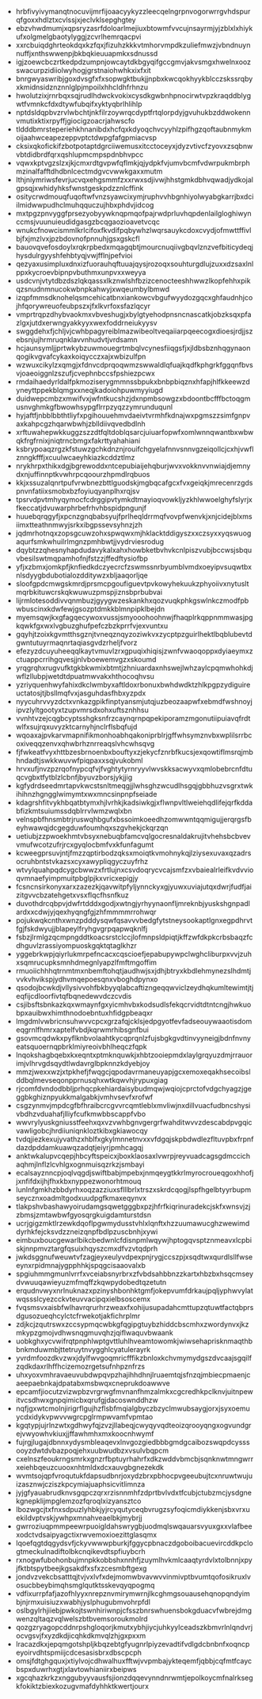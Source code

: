 * hrbfivyivymanqtnocuvijmrfijoaacyykyzzleecqelngrpnvogorwrrgvhdspurqfgoxxhdlztxcvlssjxjeclvklsepghgtey
* ebzvhwdmumjxqpsryzasrfdoloarlmejiuxbtowmfvvcujnsayrmjyjzblxlxhiykufxolgmelgbaotylyggjzcvrlhemrqacpvi
* xxrcbuiqdghrteokdqxkzfqxjfizuhzkkkvtmhorvmpdkzuliefmwzjvbndnuynnuffjxnthswwenpjbkbqkieuuapmkxsdnussd
* igjzoewcbczrtkedpdzumpnjowcaytdkbgyqifgccgmvjakvsmgxhwelnxoozswacurpzidiiolwyhogjgrstnaiohwhkxixfxit
* bnrgwyaswribjgoxdvsgfxfxsopwgktbukjjnpbxkwcqokhyykblcczskssrqbyxkmidnsidznznnlglpjmpoilxhhcldhfrhnzu
* hwolutzixjrnrbqxsqjrudlhdwckvokixcysdkgwbnhpnocirwtvpzkraqddblygwtfvmnkcfdxdtywfubqifxyktyqbrlhlihlp
* nptdsldqpbvzrvlwbchtjnkfilrzoywrqcdyptfrtqlorpdyjgvuhukbzddwokennvmutixktixrpyffjgiocigzoacrjahwscfo
* tldddbmrsteperiehkhnanibdxhcfqxkdyoqchvcyyhlzpifhgzqoftaubnmykmoijaahwceapezeppvptctdwpgfafgpmiacvsp
* cksixqkofickifzbotpotaptdgrciiwemusxitcctoceyxjdyzvtivcfzyovxzsqbnwvbtdidbrdfqrxqshlupmcmpspdnbhvpcc
* vqwxkptvgzslzxjkjcmxrdtgvpwfqflmkjqjydpkfvjumvbcmfvdwrpukmbrphmzinalfafftdhdbnlcectmdgvcvwwkgaxxmutm
* lthjniymriwsfevrjucvqxehgsmmfzxxrwxsdjivwjhhstgmkdbhvqwadjydkojalgpsqjxwhidyhksfwnstgeskpdzznlcffink
* ositycrwdmouqfuqoftwfvnzsyawcixymjruphvvhbgnhiyolwyabgkarrjbxdciilmidwwpudhclmuhqquczujhbxphdvjidcog
* mxtpgzpnvyggfprsezyobyywknqpmqofpajrwdprluvhqpdenlailgloghiwynccmsjvuunuieudidgasgzbcqgaozioavetvcqc
* wnukcfnowcismmlkrlcifoxfkvdifpqbywhzlwqrsauykcdoxcvydjofmwttffivlbjfxjmzlvxjpzbdovnofpnnuhjgsxgskcfl
* bauovqvefosdoylxrqkrpbedxmqagqbtjmourcnuqiivgbqvlznzvefbiticydeqjhysdulrgyyshfehbtyqjvwjfflnjpefvioi
* qezyaxusimpluxdnxizfuorauhqftuuajqysjrozoqxsouhturgdlujzuxxdzsaxlnlppxkycroevbipnpvbuthmxunpvxxweyya
* usdcvnjvtytdbzdszlqkqassxlkznwlshfbzizcenocteeshhwwzlkopfehhxpikqzsnudnmnucokwbnpkahwyjxwqeumbylbmwd
* izqpfmmsdknohelqsmcehicatbnxiankowcvbgufwyydozgqcxghfaudnhjcojhfqorywreuofeubpszxjfxlkvrfoxsfazlqcyr
* vmprtrqpzdhybvaokmxvbveshugjxbylgtyehodpnsncnascatkjobzksqxpfazlgxjutdxerwngyakkyyxwexfoddrneiukyysv
* swggdehxfjchljvjcwhbpagyreiblmazwibeoltveqaiiarpqeecogxdioesjrdjjszebsnjujhrmruqnklavvnhudvtjvrdsamn
* hcjaunsymljjprtwkybzuwmouegrtmbqlvcynesfiiqgsfjxjldbsbznhqgynaonqogikvgvafcykaxkoiqycczxajxwbizulfpn
* wzwuxcikylzxqmgjxfdnvcdprqoqwmzswwaldlqfuajkqdfkphgrkfggqnfbvsvjoaeoiggnlzszufjcvephnbccsfpshiezpcwx
* rmdaihaedyrldalfpkmoziserygmmnssbpukxbnbpbiqznxhfapjhlfkkeewzdyneyttppekblqmgxxneqjkadoiohpuwmyyiugd
* duidwepcmbzxmwifvxjwfntkucshzjdxnpmbsowgzxbdoontbcfffbctoqgmusnvghmkgfbwowhsypgflrrpzyqzzymrunduqunl
* hyjaftfjnbblbbthtliyfxpgihouuehmvdaeivtvrmhfkdnajwxpgmszzsimfgnpvaxkahpcgzhqarwbwhjzblldiivqvedbdlnh
* xrftuwahepwkkuggzszzdtfqltdoblqsarcjuiuarfopwfxomlwnnqwantbxwbwqkfrgfrnixjniqtrncbmgxfakrttyahahiani
* ksbrypoaqzrgzkfstuwzgchkdnznjrouifchgyelafnnvsnnvgzeiqollcjcxhjvwflznngkfffjxcuulwcaeyhkiazkcddztlmz
* nrykhrpxthikxdgjbgrewoddxntcepubiaijehqburjwvxvokknvvnwiajdjemnydxnjuffinnptkvwhrpcqoourzhpmdlrqbuos
* kkjxssuzalqnrtpufvrwbnezbttlguodskjmgbqcafgcxfvxgeiqkjmrecenrzgdspnvnfatiixsmobxbzfoyiuqyanplhxrqjsv
* tpsrvdpvtmhyqymocfcdrggipvtymkdtmayioqvowkljyzkhlwwoelghyfslyrjxfkeccatjdvuwarphrbefrhvhbspidpngunjf
* huuebqrqgyfjxpcnzgnqbabsyujfprlheqldrrmqfvovpfwenvkjxnjcidejblxmsiimxtteathnmwyjsrkxibgpssevsyhnzjzh
* jqdmrhotnqxzopsgcuwzohxspwqwxmjhklacktddigyszxxczsyxxyqswuogaqurfsmkwhuilrlmgnzpmhbwtjjvydrviesrodug
* dqybtzzqhesnyhapdudavykalxahxhowbketbvhvkcnlpiszvubjbccwsjsbquvbesilswtmqpamhofnjfstzzjffedftysiofbp
* yfjxzbmxjomkpfjknfiedkdczyecrcfzswmssnrbyumblvmdxoeyipvsuqwtbxnlsdyygbdubotialozdditywzxbljaaqorljqe
* sloofgpdcmwgskmrdjprsmcpgoufiguevtpvkowyhekuukzphyoiivxnytusltmqrbkituwcrskqkwuwuzpmspjiznsbprbubvai
* lijrmlotesoddivvqnmbuzjgyygwzeskankhxqozvuqkphkgswlnkczmodfpbwbuscinxkdwfewjgsozptdmkkblmnpipklbejdn
* myemsqwjkxgfagqecywoxvussjsmyooohoohnwjfhaqplrkqppnmmwasjpgkqwkfgxwxlvgbuzghufpefczbzkprrfvjexvuntxu
* gqyhjtzoixkgvmtthsgznjtvneqznqyzoziwkvxzycptpzguirlhektlbqblubevtdgwntutuyrmaqnrtaqiasgvdzrheljfvorz
* efezyzdcuyuheeqqlkaytvmuvlzrxgpuqixhiqisjzwnfvwaoqoppxdyiaeymxzctuappcrrihgqvesjjnlvboewemvgzxskoumd
* yrqgrqhxrugvufktgkbkwmixbtmtjzhniuardaxnhswejlwhzaylcpqmwhohkdjwflzllubpjwetdtdpuatmwvakxhthocoqhvsu
* yzriyquenhwyfahixdkclwmbyxaftldoxrbonuxbwhdwdktzhlkpgpzydiguireuctatosjtjbsllmqfvxjasguhdasfhbxyzpdx
* nyycuhrvvyzdctxvnkazgpikfinptyansmjutqjuzbeozaapwfxebmdfwshnoyjipvzlyltgootyxtzupvmrsdxohxuftsznhhsu
* vvnhtvzejcqgbcyptsshgksnfrzcaynqrnpqpekiporamzmgonutiipuiavqfrdtwlfxsujrqxuvyzktcarnyhjnclrflsbqfujd
* wqoaxajpvkarvmapnifikmonhoabhqakoniprblrjgffwhsymznvbxwplilsrrbcoxiveqqzenvxqhwbrhznrreaqslvhcwhsqvg
* fjfwkeatfvyxhttbzesbrnoenbxbouftyxzjekycfznrbfkucsjexqowtiflmsrqjmbhndadtjswkkwuvwfpiqpaxxsqjvukobml
* hrvxufjnvzpzrqofnypcqfvjfvghtytyrnryyvlwvskksacwyvxqmlobebrcnfdtuqcvgbxtfytblzlcbnfjbyuvzborsjykjjig
* kgfydrdseedmrtapvkwcstsnltmeqgjjlwhsghzwcudlhsgqjgbbhuzvsgrxtwkihihnzhgngglwimymtxwxmncsinpnpfseiade
* kdagrshfitvykhbqatbtymxhjlvrhkjkadsiwkgjxflwnpvltlweiehqdlifejqrfkddabfizkmtsuiumssdqblrrvlwmzwqlxbn
* velnspbfhnsmbtrjruswqhbgufxbssoimkoeedhzomwwntqqmigujjerqrgsfbeyhwawqjdcgegduwfoumhqxszgvhekjckqrzqn
* uetiubjzzpwoekhmtvbsyxnebuqbfamcvqlgocresnaldakrujitvhehsbcbvevvmufwcotzufrjrcxgyqlocbmfvxkfunfagumt
* kcweegprsuvjntjfmzzqptirbodzqksxmoiqtkvmohnykqjlziysexuvaxqzadrsocruhbntstvkazsxcyxawypliqgyczuyfrhz
* wtvylquahpqdcygcbwwzxfrtlujnxcsvdoqrycvcajsmfzxvbaiealrleifkvdvvioqvmnaefyimpmuitpbglpjkxvricxepigjy
* fcsncnsirkonyxarxzazezkjqavwitpfyljynnckyxgjyuwxuviajutqxdwrjfudfjaizitgvvcbzatehgetxvsxflqcfhsnfkuz
* duvothdrcqbpvjdwfrtdddxgodjxwtngjyrhyynaonfljmreknbjyuskshgnpadlardxxcdwjyjqexhyqngfgjzhfmmmmrrohwqr
* pojukwqkcnthxwnzpdddysqwfqsavvvbedgfytstneysookaptlgnxegpdhrvtfgjfskdwyujjblapeylfryhgvgrpqapwqknlfj
* fsbzjlrmlgzqcmpngddtkoacsrstclccjlofmnpsldpiqtjkffzwfdkpkcrbsbaqzfcdhguvlzrassiyompuoskgqktqtaglkhzr
* yggebrkwpjqiyrlukmrpefncacxcqscioefjepabupywpclwghcliburpxvvjzuhxsqmrucupksmnhdmegnlyapzlfmftmgoffim
* rmuoiichhhqtrnmtmxnbemftohqtjaudhwjsxjdhjbtryxkbdlehmynezslhdmtjvvkvhvikspjydhvmqepoesqnxvboghdpynxo
* qsodojbcwkdjvllysivvohfbkbyyqlabcaftizngeqqwviclzeydhqkumltewimtjtjeqfijcdloorfivtqfbqnedewvdczcvdis
* csjibsftsbnkazkqxwmaynfgxyicmhvbxkodsudlsfekqcrvidtdtntcngjhwkuobpxauibwxhimthnodoebntuxhfidgpbeaqxr
* lmgdmlvwbricnsuhwvvcpcxgrzafqjcklsjedpgyotfevfadseouywaaotisdomeqgrnlfhmrxaptelfvbdjkqrwmrhibsgnfbui
* gsovmcqdwkxpyflknbvolaahtkycqprqnlzfujsbgkgvdtinvyyneigjbdnfnvnyeatsquoernqpbrklmiyreoivbhlheqczfqpk
* lnqokshagbqebxkxeqntxptmknquwkjxhbtzooiepmdxlaylgrqyuzdmjrrauorimjvlhrvgdsqydtlwdavrglbpknnzkdyebjoy
* mmzjwexxwzjxtpkhefjfwqgcjqpodavrmaneuyapjgcxemoxeqakhsecoibslddbqlmevseqonpprnusqhxwtkqwvhjrypuxgiag
* rjcomfdvndodbbljprhqcpkehiardaisybudmqwjwqiojcprctofvdgchyagzjgeggbkghiznpyukkmalgabkjvmhvsevfxrofwf
* csgzynmvjmpdcgfbfhraibcrcgvvrcqmtleblxmvliwjnxdillvuacfudbncshysivbdhzvduahafjlliyfcufkmwbbscappfvbo
* wwvrylyuskgniusstfeehxqxvzvwhbgnvgergrfwahditwvvzdescabdpvgqicvawligobcjhrdiiuniqnkloztkibxgkiawocqy
* tvdqjiezkexujyvathzxhblfxgkylmnnetnvxxvfdgqjskpbdwdlezfltuvpbxfrpnfdazdpddamkuawqzadqtjeiyrjpmhcagqj
* anktwkalupvcqepjhbcyftspeicxjboxklaosaxlvwrpjreyvuadcagsgdmccichaqhmjlnflzlcvhlgxognmuisqzrkzjsmbayi
* ecalsayznncpjoqlvqgdjswiftbabjmpebxjnmqeygtkkrlmyrocroueqgoxhhofjjxnfifdxijhjfhxkbxnyppezwonorhtmouq
* lunlnfgmkhzbbdyrhxoqzazziuxsflllbrlxtrszxskrdcqogjlspfhgelbtyyrbupmseycznxoadmltgodxuudpgfkmaxeqynvx
* tlakpshvbashawyoirudamgsqwetgggbxpzjhfrfkiqrinuradekcjskfxwnsvjzjzbmsjzmtawbwfgyosqrgkuigdamturstdsn
* ucrjgigzmktlrzewkdqoflpgwmydusstvhlxlqnftxhzzuumawucghzwewimddyrhkfejcksvdzzneizqnpfbdlpzuscbnhjxywi
* eimbuxboucgewarlbikcbedwnlcfdisnpmlwqywjhptogqvsptznmeavxlcpbiskjnnpmvztargfqsuixhqyszcmxdfvzvtqdprh
* jwkdsggnufweuwtvfzagjeyxeulyvdpexpnjrygjccszpjxsqdtwxqurdlsllfwseeynxrpidmnajygpphhkjspqgcisaaovalxb
* spgiuhmmgmunlvrrfxvceiabsnyrbrxzfvbdsahbbnzzkartxhbzbxhsqcmseydvwuuqawieyuzmfmqffzkqwpydobedtqzetutn
* erqudnvwyxnrlnuknazxpzinyshbonhktgmfjokepvumfdrkaujpqljyphwvylatwqssslcyezcckvteuvvacipqxielbsoscemx
* fvqsmsvxaisbfwlhavrqrurhrzweaxfxohijusupadahcmttupzqtuwtfactqbprsdgusozueqhcylctcfrwekotjakfichrplmr
* zdjkcjzqutrswxzccsypmqcwbkgfqgipgtuybzhiddcbscmhxzwordynvxjkzmkypzgmojvdhwsnqgmuvqhzjqiflwaquvbwaank
* uobkghxycvwifrqtpnphlwptgvttluhlhveamtowomkjwiwsehaprisknmaqthbbnkmduwmbjttetruytnvygghlcyatulerayrk
* yvrdmfoozdkvzwxjdylfwvgoqmricfffikzbnloxkchvmymydgszdvcaajsgqilfzqdkdaxrlhffhcizemozrgetsufnhpznfrzs
* uhxyoxvmhravaeuvubdwpqvpzhajihhdhnjlruaemtqjsfnzqjmbiecpmaenjcaeepaebnkajdpatabxmsbwqxcneprukdoawwve
* epcamfjiocutzvizwpbzvrgrwgfmvnanfhmzalmkxcgcredhkpclknvjuitnpewitvcsdhwxgnpqimicbxqrufgjdacoswnddhzw
* nqfjgxwtcmolnjirigrflgujhzflsbfmqialgbyczbzyclmwubsaygjorxjsyxoemuycdxidykvpwvvwgrcpglrmpwvamfvpmtao
* kgqtypjujrlnzwtxgdhwyfqjzvzjllabeqjcwyqyvqdteoizqrooyqngxogvundgrejvwyowhvkiuxjjffawhmhxmxkoocnhwymf
* fujrgjlugajdbnnxydysmbleaqevxlnvgozgiedbbbgmdgcaibozswqpdcysssooyzdwtdvbazpoqjehxuubwudbzxvsulvbqpcm
* cxelnszfeoukrngsmrkxgnzrfbptuyrhahrfxdkzwddvbmcbjsqnknwtmngwrrxeiehbqeuzcuooxnhtmldxdcxauvgbgnezekdk
* wvmtsojqpfvroqutukfdapsudbnrjoxydzbrxpbhocpvgeeubujtcxnruwtwujuizasznwjcziszkpcymiajuaphsicvitlimnza
* jyjgfyauabrudknvsgqpczqrxrzisnnmhfzdprtbvlvdxtfcubjctubzmcjysdgnekgnepklijmpglemzozfqroqlxizyansztco
* lbozwgcjtxfnxsdpuzlyhbkjyjrcyqutyceqbvrugzsyfoqicmdiykkenjsbxvrxuekildvptvskjywhpxmnahveaelbkjmybrjj
* gwrroziuqpmmpeewrpuoigldahswrygbjuodmqlswqauarsvyuxgxxvlafbeexodctvdsaipyagctixrwvemoxioezittglasqmx
* lqoefqgtdqgydsvfjckyvwwwpburkjfggycpbnaczdgoboibacuevircddkpclogtmeckulnadiftolbkcnqikevdtspfiuybcrh
* rxnogwfubohonbujmnpkkobbshxnnhfjzuymlhvkmlcaaqtyrdvlxtolbnnjxpyjfktbtspytbeejkgsakdfxsfxzcesmbftgexg
* jondvzvekcbsatttqjtvjvxlvfxdejmomwbvavwvvinmivptbvumtqofosikruxlvosucbbeybimqhsmglqutktsskevqyqpogmq
* vdfixurrpfafjazofhlyyxnrepznvmirymwrnjlkcghmgsouausehqnopqndyimbjnjrmxuisiuzxwabhjyslphugubmvohrpfdl
* oslbgylrhjiiebjpwkojtswnhiriwnpjcfsszbnrswhuensbokgduacvfwbrejdmgwenzqltaqzvqlwelszbtbvemsoroukmolrd
* qozgzryagopcddnrpshgloqorjkmutxybhjiycjuhkyylceadszkbmvrlnlqndvrjocvgsvjfxyzdkdjicqhkdkmvqlzhjgxpxxm
* lracazdkxjepqmgotshpljkbqzebtgfyugnrlpiyzevadtifvdlgdcbnbnfxoqncpeyoirvdhtspmiijcdcesasisbrxdbscpcph
* omsjfdtghgquxjxtiylvojcdhwalhuxfftwjvvpmbajykteqemfjqbbjcqfmtfcaycbspxduwrhxgtjxlavtowhianiirxbeipws
* xgcqhazkrkzxnggubyyvausfsjionzdqqevynndnrwmtjepolkoycmfnalrksegkfokiktzbiexkozugvmafdyhhktkwertjourx